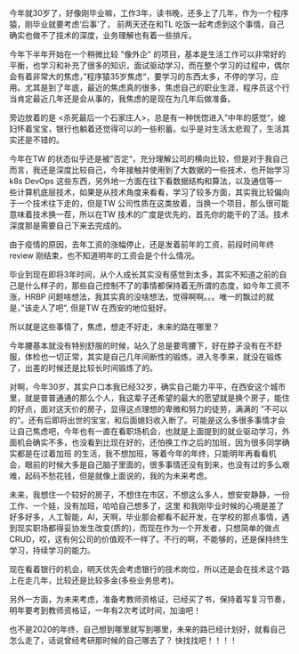 今年就30岁了，好像刚毕业嘛，工作3年，读书晚，还多上了几年，作为一个程序猿，刚毕业就要考虑‘后事’了， 前两天还在和TL 吃饭一起考虑到这个事情，自己确实也做不了技术的深度，业务理解也有着一些排斥。



今年下半年开始在一个稍微比较 "像外企" 的项目，基本是生活工作可以非常好的平衡，也学习和补充了很多的知识，面试驱动学习，而在整个学习的过程中，偶尔会有着非常大的焦虑，”程序猿35岁焦虑“，要学习的东西太多，不停的学习，应用。尤其是到了年底，最近的焦虑真的很多，焦虑自己的职业生涯，程序员这个行当肯定最近几年还是会从事的，我焦虑的是现在为几年后做准备。



旁边放着的是 <杀死最后一个石家庄人>，总是有一种恍惚进入”中年的感觉“，媳妇怀着宝宝，银行也躺着还觉得可以的一些积蓄。似乎是对生活太悲观了，生活其实还是不错的。



今年在TW 的状态似乎还是被”否定“，充分理解公司的横向比较，但是对于我自己而言，我还是深度比较自己，今年接触并使用到了大数据的一些技术，也开始学习k8s DevOps 这些东西，另外地一方面在往下看数据结构和算法，以及通信等一些计算机底层技术，如果是从技术角度来看看，学习了较多方面，其实我比较偏向于一个技术往下走的，但是TW 公司性质在这类放着，当换一个项目，那么很可能意味着技术换一茬，所以在TW 技术的广度是优先的，首先你的能干的了活。技术深度那是需要自己下来去完成的。

由于疫情的原因，去年工资的涨幅停止，还是发着前年的工资，前段时间年终review 刚结束，也不知道明年的工资会是个什么情况。

毕业到现在即将3年时间，从个人成长其实没有感觉到太多，其实不知道之前的自己是什么样子的，那些自己控制不了的事情都保持着无所谓的态度，如今年工资不涨，HRBP 问题啥想法，我其实真的没啥想法，觉得啊啊。。。唯一的飘过的就是，”该走人了吧“, 但是TW 在西安的地位挺好。

所以就是这些事情了，焦虑，想走不好走，未来的路在哪里？



今年腰基本就没有特别舒服的时候，站久了总是要弯腰下，好在脖子没有在不舒服，体检也一切正常，其实是自己几年间断性的锻炼，进入冬季来，就没在锻炼了，出差的时候还是比较长时间锻炼了的。



对啊，今年30岁，其实户口本我已经32岁，确实自己能力平平，在西安这个城市里，就是普普通通的那么个人，我这辈子还希望的最大的愿望就是换个房子，能住的好点，面对这天价的房子，显得这点理想的卑微和努力的徒劳，满满的 ”不可以的“。还有后即将出世的宝宝，和后面媳妇收入断了。可能是这么多很多事情才会让自己焦虑吧，今年也有一直在看职场机会，也就是上面提到的就业驱动学习，外面机会确实不多，也没看到比现在好的，还怕换工作之后的加班，因为很多同学确实都是在过着加班 的生活，我不想加班，等着今年的年终，只能明年再看看机会，眼前的时候大多是自己脑子里面的，很多事情还没有到来，也没有过的多么艰难，起码不愁花钱，但是就像上面说的，我的为未来考虑。



未来，我想住一个较好的房子，不想住在市区，不想这么多人，想安安静静，一份工作、一个娃，没有加班，哈哈自己想多了，这里 和我刚毕业时候的心境是差了好多好多，人工智能，AI，天啊，毕业那会都看不起开发，在学校的那点事情，遇到现实职场都得妥协发生改变(质的)，而现在作为一个开发者，只想简单的做点CRUD，哎，这有何公司的价值观不一样了。不行的啊，不能够的，还是保持终生学习，持续学习的能力。



现在看着银行的机会，明天优先会考虑银行的技术岗位，所以还是会在技术这个路上在走几年，比较还是比较多金(多些业务思考)。

另外一方面，为未来考虑，准备考教师资格证，已经买了书，保持着写复习节奏，明年要考到教师资格证，一年有2次考试时间，加油吧！



也不是2020的年终，自己想到哪里就写到哪里，未来的路已经计划好，就看自己怎么走了，话说曾经考研那时候的自己哪去了？ 快找找吧！！！！

